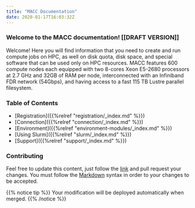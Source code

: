 ```yaml
---
title: "MACC Documentation"
date: 2020-01-17T16:03:32Z
---
```

###	Welcome to the MACC documentation! [[DRAFT VERSION]]

Welcome! Here you will find information that you need to create and run compute jobs on HPC, as well on disk quota, disk space, and special software that can be used only on HPC resources. MACC features 600 compute nodes each equipped with two 8-cores Xeon E5-2680 processors at 2.7 GHz and 32GB of RAM per node, interconnected with an Infiniband FDR network (54Gbps), and having access to a fast 115 TB Lustre parallel filesystem.

### Table of Contents

* [Registration]({{%relref "registration/_index.md" %}})
* [Connection]({{%relref "connection/_index.md" %}})
* [Environment]({{%relref "environment-modules/_index.md" %}})
* [Using Slurm]({{%relref "slurm/_index.md" %}})
* [Support]({{%relref "support/_index.md" %}})

<!---![Screenshot](https://github.com/matcornic/hugo-theme-learn/raw/master/images/screenshot.png?width=40pc&classes=shadow)

-->
### Contributing
Feel free to update this content, just follow the [link](https://github.com/macc-hpc/docs/) and pull request your changes. You must follow the [Markdown](https://guides.github.com/features/mastering-markdown/) syntax in order to your changes to be accepted.

{{% notice tip %}}
Your modification will be deployed automatically when merged.
{{% /notice %}}

